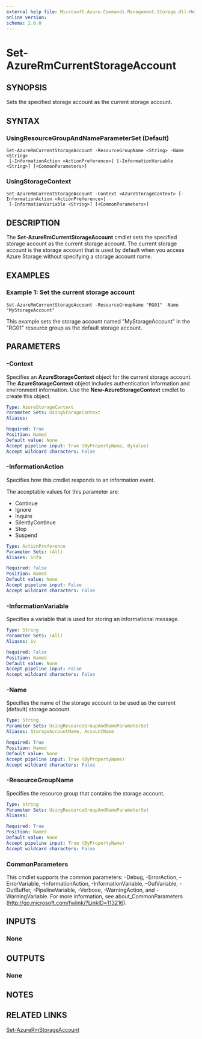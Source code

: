 ```yaml
---
external help file: Microsoft.Azure.Commands.Management.Storage.dll-Help.xml
online version:
schema: 2.0.0
---
```


# Set-AzureRmCurrentStorageAccount

## SYNOPSIS
Sets the specified storage account as the current storage account.

## SYNTAX

### UsingResourceGroupAndNameParameterSet (Default)
```
Set-AzureRmCurrentStorageAccount -ResourceGroupName <String> -Name <String>
 [-InformationAction <ActionPreference>] [-InformationVariable <String>] [<CommonParameters>]
```

### UsingStorageContext
```
Set-AzureRmCurrentStorageAccount -Context <AzureStorageContext> [-InformationAction <ActionPreference>]
 [-InformationVariable <String>] [<CommonParameters>]
```

## DESCRIPTION
The **Set-AzureRmCurrentStorageAccount** cmdlet sets the specified storage account as the current storage account.
The current storage account is the storage account that is used by default when you access Azure Storage without specifying a storage account name.

## EXAMPLES

### Example 1: Set the current storage account
```
Set-AzureRmCurrentStorageAccount -ResourceGroupName "RG01" -Name "MyStorageAccount"
```

This example sets the storage account named "MyStorageAccount" in the "RG01" resource group as the default storage account.

## PARAMETERS

### -Context
Specifies an **AzureStorageContext** object for the current storage account.
The **AzureStorageContext** object includes authentication information and environment information.
Use the **New-AzureStorageContext** cmdlet to create this object.

```yaml
Type: AzureStorageContext
Parameter Sets: UsingStorageContext
Aliases:

Required: True
Position: Named
Default value: None
Accept pipeline input: True (ByPropertyName, ByValue)
Accept wildcard characters: False
```

### -InformationAction
Specifies how this cmdlet responds to an information event.

The acceptable values for this parameter are:

- Continue
- Ignore
- Inquire
- SilentlyContinue
- Stop
- Suspend

```yaml
Type: ActionPreference
Parameter Sets: (All)
Aliases: infa

Required: False
Position: Named
Default value: None
Accept pipeline input: False
Accept wildcard characters: False
```

### -InformationVariable
Specifies a variable that is used for storing an informational message.

```yaml
Type: String
Parameter Sets: (All)
Aliases: iv

Required: False
Position: Named
Default value: None
Accept pipeline input: False
Accept wildcard characters: False
```

### -Name
Specifies the name of the storage account to be used as the current (default) storage account.

```yaml
Type: String
Parameter Sets: UsingResourceGroupAndNameParameterSet
Aliases: StorageAccountName, AccountName

Required: True
Position: Named
Default value: None
Accept pipeline input: True (ByPropertyName)
Accept wildcard characters: False
```

### -ResourceGroupName
Specifies the resource group that contains the storage account.

```yaml
Type: String
Parameter Sets: UsingResourceGroupAndNameParameterSet
Aliases:

Required: True
Position: Named
Default value: None
Accept pipeline input: True (ByPropertyName)
Accept wildcard characters: False
```

### CommonParameters
This cmdlet supports the common parameters: -Debug, -ErrorAction, -ErrorVariable, -InformationAction, -InformationVariable, -OutVariable, -OutBuffer, -PipelineVariable, -Verbose, -WarningAction, and -WarningVariable. For more information, see about_CommonParameters (http://go.microsoft.com/fwlink/?LinkID=113216).

## INPUTS

### None

## OUTPUTS

### None

## NOTES

## RELATED LINKS

[Set-AzureRmStorageAccount](./Set-AzureRmStorageAccount.md)

